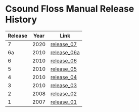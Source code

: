 # Csound Floss Manual Release History

| Release  | Year | Link                                         |
|----------|------|----------------------------------------------|
| 7        | 2020 | [release_07](https://flossmanual.csound.com) |
| 6a       | 2010 | [release_06a](archive/release_06a)           |
| 6        | 2010 | [release_06](archive/release_06)             |
| 5        | 2010 | [release_05](archive/release_05)             |
| 4        | 2010 | [release_04](archive/release_04)             |
| 3        | 2010 | [release_03](archive/release_03)             |
| 2        | 2008 | [release_02](archive/release_02)             |
| 1        | 2007 | [release_01](archive/release_01)             |
